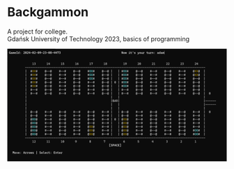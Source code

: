 # Backgammon
A project for college.<br>
Gdańsk University of Technology 2023, basics of programming

![screenshot](screenshot.png)
